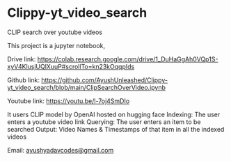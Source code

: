 # Clippy-yt_video_search
CLIP search over youtube videos

This project is a jupyter notebook, 

Drive link: https://colab.research.google.com/drive/1_DuHaGgAh0VQp1S-xyV4KlusjUQlXuuP#scrollTo=kn23kOqqpIds

Github link: https://github.com/AyushUnleashed/Clippy-yt_video_search/blob/main/ClipSearchOverVideo.ipynb

Youtube link: https://youtu.be/l-7oj4SmDIo

It users CLIP model by OpenAI hosted on hugging face
Indexing: The user enters a youtube video link
Querying: The user enters an item to be searched 
Output: Video Names & Timestamps of that item in all the indexed videos

Email: ayushyadavcodes@gmail.com
